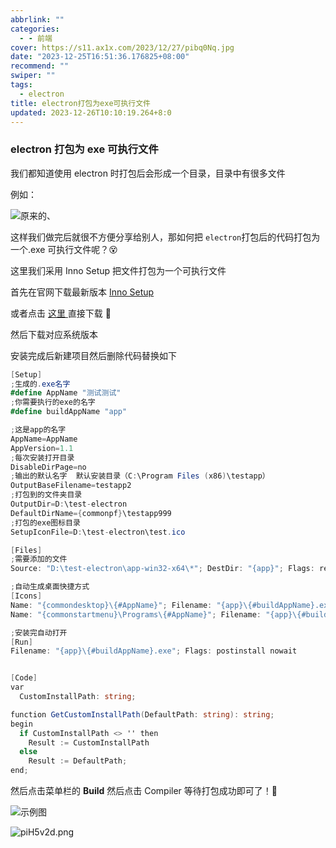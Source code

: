 ```yaml
---
abbrlink: ""
categories:
  - - 前端
cover: https://s11.ax1x.com/2023/12/27/pibq0Nq.jpg
date: "2023-12-25T16:51:36.176825+08:00"
recommend: ""
swiper: ""
tags:
  - electron
title: electron打包为exe可执行文件
updated: 2023-12-26T10:10:19.264+8:0
---
```


### electron 打包为 exe 可执行文件

我们都知道使用 electron 时打包后会形成一个目录，目录中有很多文件

例如：

![原来的](https://s11.ax1x.com/2023/12/25/piH57b6.md.png)、

这样我们做完后就很不方便分享给别人，那如何把 `electron`打包后的代码打包为一个.exe 可执行文件呢？😵

这里我们采用 Inno Setup 把文件打包为一个可执行文件

首先在官网下载最新版本 [Inno Setup](https://jrsoftware.org/isdl.php)

或者点击 [这里 ](https://jrsoftware.org/download.php/is.exe)直接下载 🐷

然后下载对应系统版本

安装完成后新建项目然后删除代码替换如下

```c#
[Setup]
;生成的.exe名字
#define AppName "测试测试"
;你需要执行的exe的名字
#define buildAppName "app"

;这是app的名字
AppName=AppName
AppVersion=1.1
;每次安装打开目录
DisableDirPage=no
;输出的默认名字  默认安装目录（C:\Program Files (x86)\testapp）
OutputBaseFilename=testapp2
;打包到的文件夹目录
OutputDir=D:\test-electron
DefaultDirName={commonpf}\testapp999
;打包的exe图标目录
SetupIconFile=D:\test-electron\test.ico

[Files]
;需要添加的文件
Source: "D:\test-electron\app-win32-x64\*"; DestDir: "{app}"; Flags: recursesubdirs

;自动生成桌面快捷方式
[Icons]
Name: "{commondesktop}\{#AppName}"; Filename: "{app}\{#buildAppName}.exe"
Name: "{commonstartmenu}\Programs\{#AppName}"; Filename: "{app}\{#buildAppName}.exe"

;安装完自动打开
[Run]
Filename: "{app}\{#buildAppName}.exe"; Flags: postinstall nowait


[Code]
var
  CustomInstallPath: string;

function GetCustomInstallPath(DefaultPath: string): string;
begin
  if CustomInstallPath <> '' then
    Result := CustomInstallPath
  else
    Result := DefaultPath;
end;
```

然后点击菜单栏的 **Build** 然后点击 Compiler 等待打包成功即可了！🤗

![示例图](https://s11.ax1x.com/2023/12/26/pibiJAO.png)

![piH5v2d.png](https://s11.ax1x.com/2023/12/25/piH5v2d.png)
